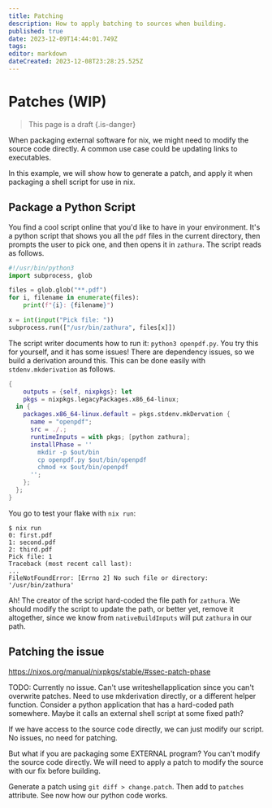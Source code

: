```yaml
---
title: Patching
description: How to apply batching to sources when building.
published: true
date: 2023-12-09T14:44:01.749Z
tags: 
editor: markdown
dateCreated: 2023-12-08T23:28:25.525Z
---
```


# Patches (WIP)
> This page is a draft
{.is-danger}

When packaging external software for nix, we might need to modify the source code directly.  A common use case could be updating links to executables.

In this example, we will show how to generate a patch, and apply it when packaging a shell script for use in nix.

## Package a Python Script

You find a cool script online that you'd like to have in your environment.  It's a python script that shows you all the `pdf` files in the current directory, then prompts the user to pick one, and then opens it in `zathura`.  The script reads as follows.

```python
#!/usr/bin/python3
import subprocess, glob

files = glob.glob("**.pdf")
for i, filename in enumerate(files):
    print(f"{i}: {filename}")

x = int(input("Pick file: "))
subprocess.run(["/usr/bin/zathura", files[x]])
```

The script writer documents how to run it: `python3 openpdf.py`.  You try this for yourself, and it has some issues!  There are dependency issues, so we build a derivation around this.  This can be done easily with `stdenv.mkderivation` as follows.
```nix
{
	outputs = {self, nixpkgs}: let
  	pkgs = nixpkgs.legacyPackages.x86_64-linux;
  in {
    packages.x86_64-linux.default = pkgs.stdenv.mkDervation {
      name = "openpdf";
      src = ./.;
      runtimeInputs = with pkgs; [python zathura];
      installPhase = ''
        mkdir -p $out/bin
        cp openpdf.py $out/bin/openpdf
        chmod +x $out/bin/openpdf
      '';
    };
  };
}
```

You go to test your flake with `nix run`:
```
$ nix run
0: first.pdf
1: second.pdf
2: third.pdf
Pick file: 1
Traceback (most recent call last):
...
FileNotFoundError: [Errno 2] No such file or directory: '/usr/bin/zathura'
```
Ah!  The creator of the script hard-coded the file path for `zathura`.  We should modify the script to update the path, or better yet, remove it altogether, since we know from `nativeBuildInputs` will put `zathura` in our path.

## Patching the issue

https://nixos.org/manual/nixpkgs/stable/#ssec-patch-phase

TODO: Currently no issue.  Can't use writeshellapplication since you can't overwrite patches.  Need to use mkderivation directly, or a different helper function. Consider a python application that has a hard-coded path somewhere.  Maybe it calls an external shell script at some fixed path?

If we have access to the source code directly, we can just modify our script.  No issues, no need for patching.

But what if you are packaging some EXTERNAL program?  You can't modify the source code directly.  We will need to apply a patch to modify the source with our fix before building.

Generate a patch using `git diff > change.patch`.  Then add to `patches` attribute.  See now how our python code works.
